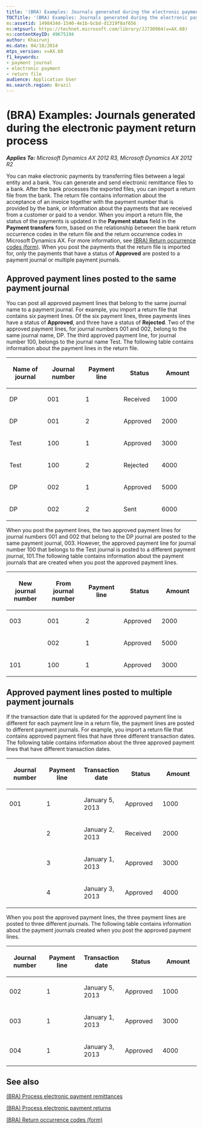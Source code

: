 ```yaml
---
title: '(BRA) Examples: Journals generated during the electronic payment return process'
TOCTitle: '(BRA) Examples: Journals generated during the electronic payment return process'
ms:assetid: 1498434d-1540-4e1b-bcbd-d1319f8af656
ms:mtpsurl: https://technet.microsoft.com/library/JJ730964(v=AX.60)
ms:contentKeyID: 49675194
author: Khairunj
ms.date: 04/18/2014
mtps_version: v=AX.60
f1_keywords:
- payment journal
- electronic payment
- return file
audience: Application User
ms.search.region: Brazil
---
```


# (BRA) Examples: Journals generated during the electronic payment return process 


_**Applies To:** Microsoft Dynamics AX 2012 R3, Microsoft Dynamics AX 2012 R2_

You can make electronic payments by transferring files between a legal entity and a bank. You can generate and send electronic remittance files to a bank. After the bank processes the exported files, you can import a return file from the bank. The return file contains information about the acceptance of an invoice together with the payment number that is provided by the bank, or information about the payments that are received from a customer or paid to a vendor. When you import a return file, the status of the payments is updated in the **Payment status** field in the **Payment transfers** form, based on the relationship between the bank return occurrence codes in the return file and the return occurrence codes in Microsoft Dynamics AX. For more information, see [(BRA) Return occurrence codes (form)](https://technet.microsoft.com/library/jj730966\(v=ax.60\)). When you post the payments that the return file is imported for, only the payments that have a status of **Approved** are posted to a payment journal or multiple payment journals.

## Approved payment lines posted to the same payment journal

You can post all approved payment lines that belong to the same journal name to a payment journal. For example, you import a return file that contains six payment lines. Of the six payment lines, three payments lines have a status of **Approved**, and three have a status of **Rejected**. Two of the approved payment lines, for journal numbers 001 and 002, belong to the same journal name, DP. The third approved payment line, for journal number 100, belongs to the journal name Test. The following table contains information about the payment lines in the return file.

<table>
<colgroup>
<col style="width: 20%" />
<col style="width: 20%" />
<col style="width: 20%" />
<col style="width: 20%" />
<col style="width: 20%" />
</colgroup>
<thead>
<tr class="header">
<th><p>Name of journal</p></th>
<th><p>Journal number</p></th>
<th><p>Payment line</p></th>
<th><p>Status</p></th>
<th><p>Amount</p></th>
</tr>
</thead>
<tbody>
<tr class="odd">
<td><p>DP</p></td>
<td><p>001</p></td>
<td><p>1</p></td>
<td><p>Received</p></td>
<td><p>1000</p></td>
</tr>
<tr class="even">
<td><p>DP</p></td>
<td><p>001</p></td>
<td><p>2</p></td>
<td><p>Approved</p></td>
<td><p>2000</p></td>
</tr>
<tr class="odd">
<td><p>Test</p></td>
<td><p>100</p></td>
<td><p>1</p></td>
<td><p>Approved</p></td>
<td><p>3000</p></td>
</tr>
<tr class="even">
<td><p>Test</p></td>
<td><p>100</p></td>
<td><p>2</p></td>
<td><p>Rejected</p></td>
<td><p>4000</p></td>
</tr>
<tr class="odd">
<td><p>DP</p></td>
<td><p>002</p></td>
<td><p>1</p></td>
<td><p>Approved</p></td>
<td><p>5000</p></td>
</tr>
<tr class="even">
<td><p>DP</p></td>
<td><p>002</p></td>
<td><p>2</p></td>
<td><p>Sent</p></td>
<td><p>6000</p></td>
</tr>
</tbody>
</table>


When you post the payment lines, the two approved payment lines for journal numbers 001 and 002 that belong to the DP journal are posted to the same payment journal, 003. However, the approved payment line for journal number 100 that belongs to the Test journal is posted to a different payment journal, 101.The following table contains information about the payment journals that are created when you post the approved payment lines.

<table>
<colgroup>
<col style="width: 20%" />
<col style="width: 20%" />
<col style="width: 20%" />
<col style="width: 20%" />
<col style="width: 20%" />
</colgroup>
<thead>
<tr class="header">
<th><p>New journal number</p></th>
<th><p>From journal number</p></th>
<th><p>Payment line</p></th>
<th><p>Status</p></th>
<th><p>Amount</p></th>
</tr>
</thead>
<tbody>
<tr class="odd">
<td><p>003</p></td>
<td><p>001</p></td>
<td><p>2</p></td>
<td><p>Approved</p></td>
<td><p>2000</p></td>
</tr>
<tr class="even">
<td><p></p></td>
<td><p>002</p></td>
<td><p>1</p></td>
<td><p>Approved</p></td>
<td><p>5000</p></td>
</tr>
<tr class="odd">
<td><p>101</p></td>
<td><p>100</p></td>
<td><p>1</p></td>
<td><p>Approved</p></td>
<td><p>3000</p></td>
</tr>
</tbody>
</table>


## Approved payment lines posted to multiple payment journals

If the transaction date that is updated for the approved payment line is different for each payment line in a return file, the payment lines are posted to different payment journals. For example, you import a return file that contains approved payment files that have three different transaction dates. The following table contains information about the three approved payment lines that have different transaction dates.

<table>
<colgroup>
<col style="width: 20%" />
<col style="width: 20%" />
<col style="width: 20%" />
<col style="width: 20%" />
<col style="width: 20%" />
</colgroup>
<thead>
<tr class="header">
<th><p>Journal number</p></th>
<th><p>Payment line</p></th>
<th><p>Transaction date</p></th>
<th><p>Status</p></th>
<th><p>Amount</p></th>
</tr>
</thead>
<tbody>
<tr class="odd">
<td><p>001</p></td>
<td><p>1</p></td>
<td><p>January 5, 2013</p></td>
<td><p>Approved</p></td>
<td><p>1000</p></td>
</tr>
<tr class="even">
<td><p></p></td>
<td><p>2</p></td>
<td><p>January 2, 2013</p></td>
<td><p>Received</p></td>
<td><p>2000</p></td>
</tr>
<tr class="odd">
<td><p></p></td>
<td><p>3</p></td>
<td><p>January 1, 2013</p></td>
<td><p>Approved</p></td>
<td><p>3000</p></td>
</tr>
<tr class="even">
<td><p></p></td>
<td><p>4</p></td>
<td><p>January 3, 2013</p></td>
<td><p>Approved</p></td>
<td><p>4000</p></td>
</tr>
</tbody>
</table>


When you post the approved payment lines, the three payment lines are posted to three different journals. The following table contains information about the payment journals created when you post the approved payment lines.

<table>
<colgroup>
<col style="width: 20%" />
<col style="width: 20%" />
<col style="width: 20%" />
<col style="width: 20%" />
<col style="width: 20%" />
</colgroup>
<thead>
<tr class="header">
<th><p>Journal number</p></th>
<th><p>Payment line</p></th>
<th><p>Transaction date</p></th>
<th><p>Status</p></th>
<th><p>Amount</p></th>
</tr>
</thead>
<tbody>
<tr class="odd">
<td><p>002</p></td>
<td><p>1</p></td>
<td><p>January 5, 2013</p></td>
<td><p>Approved</p></td>
<td><p>1000</p></td>
</tr>
<tr class="even">
<td><p>003</p></td>
<td><p>1</p></td>
<td><p>January 1, 2013</p></td>
<td><p>Approved</p></td>
<td><p>3000</p></td>
</tr>
<tr class="odd">
<td><p>004</p></td>
<td><p>1</p></td>
<td><p>January 3, 2013</p></td>
<td><p>Approved</p></td>
<td><p>4000</p></td>
</tr>
</tbody>
</table>


## See also

[(BRA) Process electronic payment remittances](bra-process-electronic-payment-remittances.md)

[(BRA) Process electronic payment returns](bra-process-electronic-payment-returns.md)

[(BRA) Return occurrence codes (form)](https://technet.microsoft.com/library/jj730966\(v=ax.60\))

  


